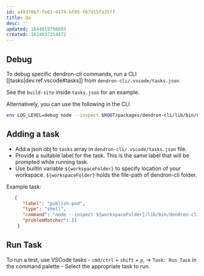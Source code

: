 ```yaml
---
id: a49370b7-fe61-4174-bf85-f67d15fa35ff
title: Qa
desc: ''
updated: 1644919790893
created: 1614837254472
---
```


## Debug
To debug specific dendron-cli commands, run a CLI [[tasks|dev.ref.vscode#tasks]] from `dendron-cli/.vscode/tasks.json`

See the `build-site` inside `tasks.json` for an example.

Alternatively, you can use the following in the CLI
```sh
env LOG_LEVEL=debug node --inspect $ROOT/packages/dendron-cli/lib/bin/dendron-cli.js buildSite --stage dev 
```

## Adding a task

- Add a json obj to `tasks` array in `dendron-cli/.vscode/tasks.json` file. 
- Provide a suitable label for the task. This is the same label that will be prompted while running task.
- Use builtin variable `${workspaceFolder}` to specify location of your workspace. `${workspaceFolder}` holds the file-path of dendron-cli folder.

Example task:

```json
   {
      "label": "publish-pod",
      "type": "shell",
      "command": "node --inspect ${workspaceFolder}/lib/bin/dendron-cli publishPod --wsRoot ${workspaceFolder}/../../test-workspace --podId dendron.markdown --vault vault --query root --podSource builtin",
      "problemMatcher": []
    }
```

## Run Task 

To run a test, use VSCode tasks
    - `cmd/ctrl` + `shift` + `p`, -> `Task: Run Task` in the command palette
    - Select the appropriate task to run.